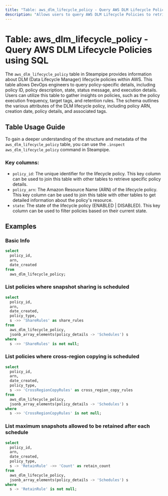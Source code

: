 ```yaml
---
title: "Table: aws_dlm_lifecycle_policy - Query AWS DLM Lifecycle Policies using SQL"
description: "Allows users to query AWS DLM Lifecycle Policies to retrieve detailed information about each policy, including its configuration, status, and tags."
---
```


# Table: aws_dlm_lifecycle_policy - Query AWS DLM Lifecycle Policies using SQL

The `aws_dlm_lifecycle_policy` table in Steampipe provides information about DLM (Data Lifecycle Manager) lifecycle policies within AWS. This table allows DevOps engineers to query policy-specific details, including policy ID, policy description, state, status message, and execution details. Users can utilize this table to gather insights on policies, such as the policy execution frequency, target tags, and retention rules. The schema outlines the various attributes of the DLM lifecycle policy, including policy ARN, creation date, policy details, and associated tags.

## Table Usage Guide

To gain a deeper understanding of the structure and metadata of the `aws_dlm_lifecycle_policy` table, you can use the `.inspect aws_dlm_lifecycle_policy` command in Steampipe.

### Key columns:

- `policy_id`: The unique identifier for the lifecycle policy. This key column can be used to join this table with other tables to retrieve specific policy details.
- `policy_arn`: The Amazon Resource Name (ARN) of the lifecycle policy. This key column can be used to join this table with other tables to get detailed information about the policy's resource.
- `state`: The state of the lifecycle policy (ENABLED | DISABLED). This key column can be used to filter policies based on their current state.

## Examples

### Basic Info

```sql
select
  policy_id,
  arn,
  date_created
from
  aws_dlm_lifecycle_policy;
```

### List policies where snapshot sharing is scheduled

```sql
select
  policy_id,
  arn,
  date_created,
  policy_type,
  s ->> 'ShareRules' as share_rules
from
  aws_dlm_lifecycle_policy,
  jsonb_array_elements(policy_details -> 'Schedules') s
where 
  s ->> 'ShareRules' is not null;
```

### List policies where cross-region copying is scheduled

```sql
select
  policy_id,
  arn,
  date_created,
  policy_type,
  s ->> 'CrossRegionCopyRules' as cross_region_copy_rules
from
  aws_dlm_lifecycle_policy,
  jsonb_array_elements(policy_details -> 'Schedules') s
where 
  s ->> 'CrossRegionCopyRules' is not null;
  ```

### List maximum snapshots allowed to be retained after each schedule

```sql
select
  policy_id,
  arn,
  date_created,
  policy_type,
  s -> 'RetainRule' ->> 'Count' as retain_count
from
  aws_dlm_lifecycle_policy,
  jsonb_array_elements(policy_details -> 'Schedules') s
where 
  s -> 'RetainRule' is not null;
  ```